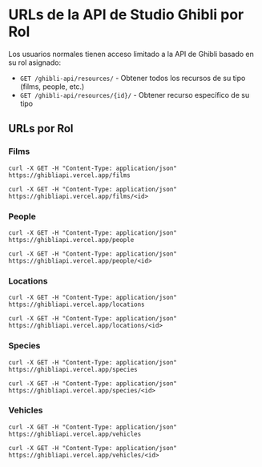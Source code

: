 # URLs de la API de Studio Ghibli por Rol

Los usuarios normales tienen acceso limitado a la API de Ghibli basado en su rol asignado:
- `GET /ghibli-api/resources/` - Obtener todos los recursos de su tipo (films, people, etc.)
- `GET /ghibli-api/resources/{id}/` - Obtener recurso específico de su tipo

## URLs por Rol

### Films
`curl -X GET -H "Content-Type: application/json" https://ghibliapi.vercel.app/films`

`curl -X GET -H "Content-Type: application/json" https://ghibliapi.vercel.app/films/<id>`

### People
`curl -X GET -H "Content-Type: application/json" https://ghibliapi.vercel.app/people`

`curl -X GET -H "Content-Type: application/json" https://ghibliapi.vercel.app/people/<id>`

### Locations
`curl -X GET -H "Content-Type: application/json" https://ghibliapi.vercel.app/locations`

`curl -X GET -H "Content-Type: application/json" https://ghibliapi.vercel.app/locations/<id>`

### Species
`curl -X GET -H "Content-Type: application/json" https://ghibliapi.vercel.app/species`

`curl -X GET -H "Content-Type: application/json" https://ghibliapi.vercel.app/species/<id>`

### Vehicles
`curl -X GET -H "Content-Type: application/json" https://ghibliapi.vercel.app/vehicles`

`curl -X GET -H "Content-Type: application/json" https://ghibliapi.vercel.app/vehicles/<id>`
